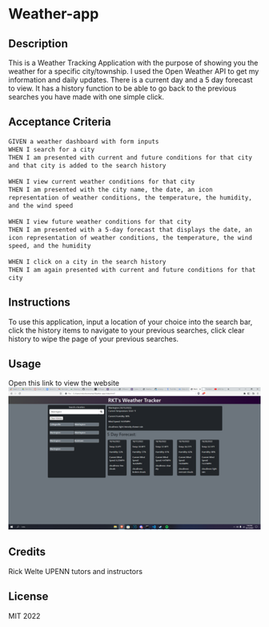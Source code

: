 # Weather-app

## Description
This is a Weather Tracking Application with the purpose of showing you the weather for a specific
city/township. I used the Open Weather API to get my information and daily updates. There is a current day and a 5 day forecast to view. It has a history function to be able to go back to the previous searches you have made with one simple click.
## Acceptance Criteria

```
GIVEN a weather dashboard with form inputs
WHEN I search for a city
THEN I am presented with current and future conditions for that city and that city is added to the search history

WHEN I view current weather conditions for that city
THEN I am presented with the city name, the date, an icon representation of weather conditions, the temperature, the humidity, and the wind speed

WHEN I view future weather conditions for that city
THEN I am presented with a 5-day forecast that displays the date, an icon representation of weather conditions, the temperature, the wind speed, and the humidity

WHEN I click on a city in the search history
THEN I am again presented with current and future conditions for that city
```
## Instructions

To use this application, 
input a location of your choice into the search bar,
click the history items to navigate to your previous searches,
click clear history to wipe the page of your previous searches.

## Usage

Open this link to view the website
![alt text](/images/Weather-app.png)

## Credits
Rick Welte UPENN tutors and instructors

## License
MIT 2022 
